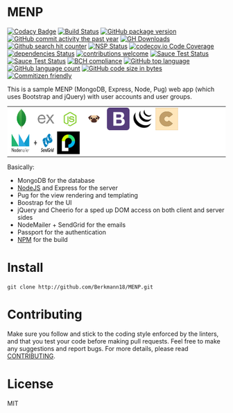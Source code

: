 # MENP
[![Codacy Badge](https://api.codacy.com/project/badge/Grade/b6c66b0883eb4e55af9365be0e771a73)](https://app.codacy.com/app/maxieberkmann/MENP?utm_source=github.com&utm_medium=referral&utm_content=Berkmann18/MENP&utm_campaign=Badge_Grade_Dashboard)
[![Build Status](https://travis-ci.org/Berkmann18/MENP.svg?branch=master)](https://travis-ci.org/Berkmann18/MENP)
[![GitHub package version](https://img.shields.io/github/package-json/v/Berkmann18/MENP.svg)](https://github.com/Berkmann18/MENP)
[![GitHub commit activity the past year](https://img.shields.io/github/commit-activity/y/Berkmann18/MENP.svg)](https://github.com/Berkmann18/MENP/graphs/commit-activity)
[![GH Downloads](https://img.shields.io/github/downloads/Berkmann18/MENP/total.svg)](https://github.com/Berkmann18/MENP/network/members)
[![Github search hit counter](https://img.shields.io/github/search/Berkmann18/MENP/goto.svg)](https://github.com/Berkmann18/MENP/graphs/traffic)
[![NSP Status](https://nodesecurity.io/orgs/berkmann18/projects/fd479365-365e-4a75-9a25-ba37e69f9780/badge)](https://nodesecurity.io/orgs/berkmann18/projects/fd479365-365e-4a75-9a25-ba37e69f9780)
[![codecov.io Code Coverage](https://img.shields.io/codecov/c/github/Berkmann18/MENP.svg?maxAge=2592000)](https://codecov.io/github/Berkmann18/MENP?branch=master)
[![dependencies Status](https://david-dm.org/Berkmann18/MENP/status.svg)](https://david-dm.org/Berkmann18/MENP)
[![contributions welcome](https://img.shields.io/badge/contributions-welcome-brightgreen.svg?style=flat)](https://github.com/Berkmann18/MENP/issues)
[![Sauce Test Status](https://saucelabs.com/buildstatus/Berkmann18)](https://saucelabs.com/u/Berkmann18)
[![Sauce Test Status](https://saucelabs.com/browser-matrix/Berkmann18.svg)](https://saucelabs.com/u/Berkmann18)
[![BCH compliance](https://bettercodehub.com/edge/badge/Berkmann18/MENP?branch=dev)](https://bettercodehub.com/)
[![GitHub top language](https://img.shields.io/github/languages/top/Berkmann18/MENP.svg)](https://github.com/Berkmann18/MENP)
[![GitHub language count](https://img.shields.io/github/languages/count/Berkmann18/MENP.svg)](https://github.com/Berkmann18/MENP)
[![GitHub code size in bytes](https://img.shields.io/github/languages/code-size/Berkmann18/MENP.svg)](https://github.com/Berkmann18/MENP)
[![Commitizen friendly](https://img.shields.io/badge/commitizen-friendly-brightgreen.svg)](http://commitizen.github.io/cz-cli/)

This is a sample MENP (MongoDB, Express, Node, Pug) web app (which uses Bootstrap and jQuery) with user accounts and user groups.

<table style="background: #fff">
<tr><td>
<img src="./public/img/mongodb.png" alt="M" title="MongoDB" height="52px" width="52px">
<img src="./public/img/expressjs.png" alt="E" title="Express" height="52px" width="52px">
<img src="./public/img/nodejs-512.png" alt="N" title="NodeJS" height="52px" width="52px">
<img src="./public/img/pugjs.png" alt="P" title="Pug" height="52px" width="52px">
<img src="./public/img/bootstrap4.png" alt="B" title="Boostrap" height="52px" width="52px">
<img src="./public/img/jquery-icon-17841.png" alt="jQ" title="jQuery" height="52px" width="52px">
<img src="./public/img/cheerio.png" alt="c" title="Cheerio" height="52px" width="52px">
<img src="./public/img/nodemailer_sendgrid.png" alt="NmSg" title="Nodemailer + Sendgrid" height="52px" width="104px">
<img src="./public/img/passport.png" alt="p" title="Passport" height="52px" width="52px">
</td></tr>
</table>

Basically:

-   MongoDB for the database
-   [NodeJS](http://nodejs.org) and Express for the server
-   Pug for the view rendering and templating
-   Boostrap for the UI
-   jQuery and Cheerio for a sped up DOM access on both client and server sides
-   NodeMailer + SendGrid for the emails
-   Passport for the authentication
-   [NPM](http://www.npmjs.com) for the build

# Install
```cli
git clone http://github.com/Berkmann18/MENP.git
```

# Contributing
Make sure you follow and stick to the coding style enforced by the linters, and that you test your code before making pull requests.
Feel free to make any suggestions and report bugs.
For more details, please read [CONTRIBUTING](./github/CONTRIBUTING.md).

# License
MIT
